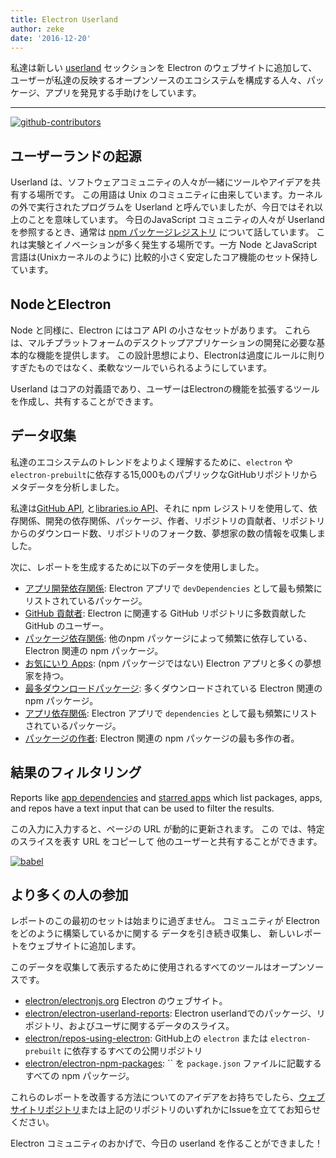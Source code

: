 ```yaml
---
title: Electron Userland
author: zeke
date: '2016-12-20'
---
```


私達は新しい [userland](https://electronjs.org/userland) セックションを Electron のウェブサイトに追加して、ユーザーが私達の反映するオープンソースのエコシステムを構成する人々、パッケージ、アプリを発見する手助けをしています。

---

[![github-contributors](https://cloud.githubusercontent.com/assets/2289/21205352/a873f86c-c210-11e6-9a92-1ef37dfc986b.png)](https://electronjs.org/userland)

## ユーザーランドの起源

Userland は、ソフトウェアコミュニティの人々が一緒にツールやアイデアを共有する場所です。 この用語は Unix のコミュニティに由来しています。カーネルの外で実行されたプログラムを Userland と呼んでいましたが、今日ではそれ以上のことを意味しています。 今日のJavaScript コミュニティの人々が Userland を参照するとき、通常は [npm パッケージレジストリ](http://npm.im) について話しています。 これは実験とイノベーションが多く発生する場所です。一方 Node とJavaScript 言語は(Unixカーネルのように) 比較的小さく安定したコア機能のセット保持しています。

## NodeとElectron

Node と同様に、Electron にはコア API の小さなセットがあります。 これらは、マルチプラットフォームのデスクトップアプリケーションの開発に必要な基本的な機能を提供します。 この設計思想により、Electronは過度にルールに則りすぎたものではなく、柔軟なツールでいられるようにしています。

Userland はコアの対義語であり、ユーザーはElectronの機能を拡張するツールを作成し、共有することができます。

## データ収集

私達のエコシステムのトレンドをよりよく理解するために、`electron` や`electron-prebuilt`に依存する15,000ものパブリックなGitHubリポジトリからメタデータを分析しました。

私達は[GitHub API](https://developer.github.com/v3/), と[libraries.io API](https://libraries.io/api)、それに npm レジストリを使用して、依存関係、開発の依存関係、パッケージ、作者、リポジトリの貢献者、リポジトリからのダウンロード数、リポジトリのフォーク数、夢想家の数の情報を収集しました。

次に、レポートを生成するために以下のデータを使用しました。

- [アプリ開発依存関係](https://electronjs.org/userland/dev_dependencies): Electron アプリで `devDependencies` として最も頻繁にリストされているパッケージ。
- [GitHub 貢献者](https://electronjs.org/userland/github_contributors): Electron に関連する GitHub リポジトリに多数貢献した GitHub のユーザー。
- [パッケージ依存関係](https://electronjs.org/userland/package_dependencies): 他のnpm パッケージによって頻繁に依存している、Electron 関連の npm パッケージ。
- [お気にいり Apps](https://electronjs.org/userland/starred_apps): (npm パッケージではない) Electron アプリと多くの夢想家を持つ。
- [最多ダウンロードパッケージ](https://electronjs.org/userland/most_downloaded_packages): 多くダウンロードされている Electron 関連の npm パッケージ。
- [アプリ依存関係](https://electronjs.org/userland/dependencies): Electron アプリで `dependencies` として最も頻繁にリストされているパッケージ。
- [パッケージの作者](https://electronjs.org/userland/package_authors): Electron 関連の npm パッケージの最も多作の者。

## 結果のフィルタリング

Reports like [app dependencies](https://electronjs.org/userland/dependencies) and [starred apps](https://electronjs.org/userland/starred_apps) which list packages, apps, and repos have a text input that can be used to filter the results.

この入力に入力すると、ページの URL が動的に更新されます。 この では、特定のスライスを表す URL をコピーして 他のユーザーと共有することができます。

[![babel](https://cloud.githubusercontent.com/assets/2289/21328807/7bfa75e4-c5ea-11e6-8212-0e7988b367fd.png) ](https://electronjs.org/userland/dev_dependencies?q=babel%20preset)

## より多くの人の参加

レポートのこの最初のセットは始まりに過ぎません。 コミュニティが Electron をどのように構築しているかに関する データを引き続き収集し、 新しいレポートをウェブサイトに追加します。

このデータを収集して表示するために使用されるすべてのツールはオープンソースです。

- [electron/electronjs.org](https://github.com/electron/electron.atom) Electron のウェブサイト。
- [electron/electron-userland-reports](https://github.com/electron/electron-userland-reports): Electron userlandでのパッケージ、リポジトリ、およびユーザに関するデータのスライス。
- [electron/repos-using-electron](https://github.com/electron/repos-using-electron): GitHub上の `electron` または `electron-prebuilt` に依存するすべての公開リポジトリ
- [electron/electron-npm-packages](https://github.com/zeke/electron-npm-packages): `` を `package.json` ファイルに記載するすべての npm パッケージ。

これらのレポートを改善する方法についてのアイデアをお持ちでしたら、[ウェブサイトリポジトリ](https://github.com/electron/electronjs.org/issues/new)または上記のリポジトリのいずれかにIssueを立ててお知らせください。

Electron コミュニティのおかげで、今日の userland を作ることができました！

